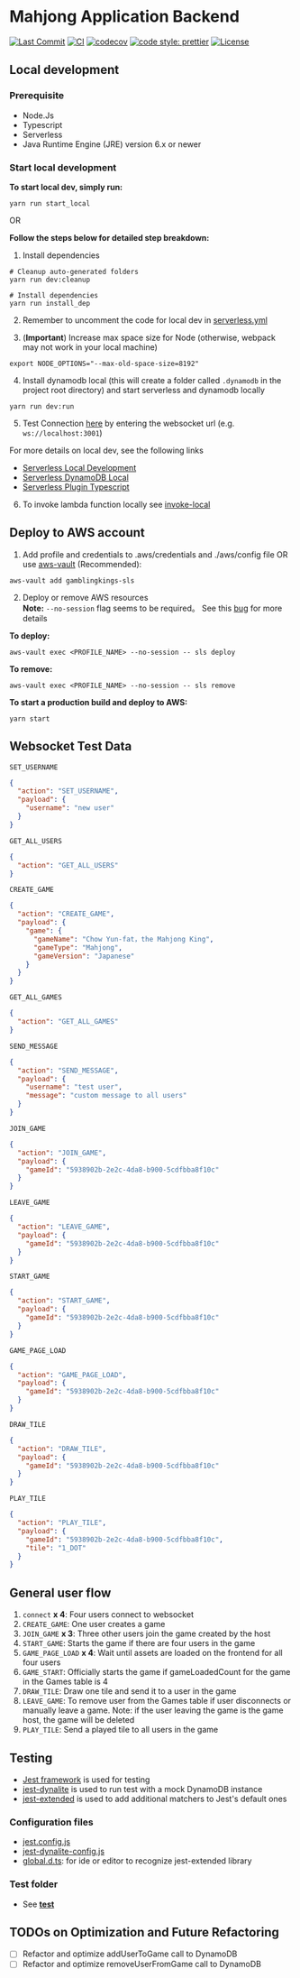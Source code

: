 # Mahjong Application Backend

[![Last Commit](https://img.shields.io/github/last-commit/GamblingKings/GamblingKingsBackend?style=flat)](https://github.com/GamblingKings/GamblingKingsBackend/commits)
[![CI](https://github.com/GamblingKings/GamblingKingsBackend/workflows/CI/badge.svg)](https://github.com/GamblingKings/GamblingKingsBackend/actions?query=workflow%3ACI)
[![codecov](https://codecov.io/gh/GamblingKings/GamblingKingsBackend/branch/master/graph/badge.svg)](https://codecov.io/gh/GamblingKings/GamblingKingsBackend)
[![code style: prettier](https://img.shields.io/badge/code_style-prettier-ff69b4.svg?style=flat-square)](https://github.com/prettier/prettier)
[![License](https://img.shields.io/badge/License-Apache%202.0-green.svg?style=flat)](https://github.com/GamblingKings/GamblingKingsBackend/blob/master/LICENSE)

## Local development

### Prerequisite

- Node.Js
- Typescript
- Serverless
- Java Runtime Engine (JRE) version 6.x or newer

### Start local development

**To start local dev, simply run:**

```shell_script
yarn run start_local
```

OR

**Follow the steps below for detailed step breakdown:**

1. Install dependencies

```shell script
# Cleanup auto-generated folders
yarn run dev:cleanup

# Install dependencies
yarn run install_dep
```

2. Remember to uncomment the code for local dev in [serverless.yml](./serverless.yml)

3. (**Important**) Increase max space size for Node (otherwise, webpack may not work in your local machine)

```shell script
export NODE_OPTIONS="--max-old-space-size=8192"
```

4. Install dynamodb local (this will create a folder called `.dynamodb` in the project root directory) and start serverless and dynamodb locally

```shell script
yarn run dev:run
```

5. Test Connection [here](https://www.websocket.org/echo.html) by entering the websocket url (e.g. `ws://localhost:3001`)

For more details on local dev, see the following links

- [Serverless Local Development](https://www.serverless.com/blog/serverless-local-development/)
- [Serverless DynamoDB Local](https://www.serverless.com/plugins/serverless-dynamodb-local/)
- [Serverless Plugin Typescript](https://www.serverless.com/plugins/serverless-plugin-typescript/)

6. To invoke lambda function locally see [invoke-local](https://www.serverless.com/framework/docs/providers/aws/cli-reference/invoke-local/)

## Deploy to AWS account

1. Add profile and credentials to .aws/credentials and ./aws/config file OR use [aws-vault](https://github.com/99designs/aws-vault) (Recommended):

```shell script
aws-vault add gamblingkings-sls
```

2. Deploy or remove AWS resources \
   **Note:** `--no-session` flag seems to be required。 See this [bug](https://github.com/serverless/serverless/issues/5199) for more details

**To deploy:**

```shell script
aws-vault exec <PROFILE_NAME> --no-session -- sls deploy
```

**To remove:**

```shell script
aws-vault exec <PROFILE_NAME> --no-session -- sls remove
```

**To start a production build and deploy to AWS:**

```shell script
yarn start
```

## Websocket Test Data

`SET_USERNAME`

```json
{
  "action": "SET_USERNAME",
  "payload": {
    "username": "new user"
  }
}
```

`GET_ALL_USERS`

```json
{
  "action": "GET_ALL_USERS"
}
```

`CREATE_GAME`

```json
{
  "action": "CREATE_GAME",
  "payload": {
    "game": {
      "gameName": "Chow Yun-fat，the Mahjong King",
      "gameType": "Mahjong",
      "gameVersion": "Japanese"
    }
  }
}
```

`GET_ALL_GAMES`

```json
{
  "action": "GET_ALL_GAMES"
}
```

`SEND_MESSAGE`

```json
{
  "action": "SEND_MESSAGE",
  "payload": {
    "username": "test user",
    "message": "custom message to all users"
  }
}
```

`JOIN_GAME`

```json
{
  "action": "JOIN_GAME",
  "payload": {
    "gameId": "5938902b-2e2c-4da8-b900-5cdfbba8f10c"
  }
}
```

`LEAVE_GAME`

```json
{
  "action": "LEAVE_GAME",
  "payload": {
    "gameId": "5938902b-2e2c-4da8-b900-5cdfbba8f10c"
  }
}
```

`START_GAME`

```json
{
  "action": "START_GAME",
  "payload": {
    "gameId": "5938902b-2e2c-4da8-b900-5cdfbba8f10c"
  }
}
```

`GAME_PAGE_LOAD`

```json
{
  "action": "GAME_PAGE_LOAD",
  "payload": {
    "gameId": "5938902b-2e2c-4da8-b900-5cdfbba8f10c"
  }
}
```

`DRAW_TILE`

```json
{
  "action": "DRAW_TILE",
  "payload": {
    "gameId": "5938902b-2e2c-4da8-b900-5cdfbba8f10c"
  }
}
```

`PLAY_TILE`

```json
{
  "action": "PLAY_TILE",
  "payload": {
    "gameId": "5938902b-2e2c-4da8-b900-5cdfbba8f10c",
    "tile": "1_DOT"
  }
}
```

## General user flow

1. `connect` **x 4**: Four users connect to websocket
2. `CREATE_GAME`: One user creates a game
3. `JOIN_GAME` **x 3**: Three other users join the game created by the host
4. `START_GAME`: Starts the game if there are four users in the game
5. `GAME_PAGE_LOAD` **x 4**: Wait until assets are loaded on the frontend for all four users
6. `GAME_START`: Officially starts the game if gameLoadedCount for the game in the Games table is 4
7. `DRAW_TILE`: Draw one tile and send it to a user in the game
8. `LEAVE_GAME`: To remove user from the Games table if user disconnects or manually leave a game.
   Note: if the user leaving the game is the game host, the game will be deleted
9. `PLAY_TILE`: Send a played tile to all users in the game

## Testing

- [Jest framework](https://jestjs.io/) is used for testing
- [jest-dynalite](https://github.com/freshollie/jest-dynalite) is used to run test with a mock DynamoDB instance
- [jest-extended](https://github.com/jest-community/jest-extended) is used to add additional matchers to Jest's default ones

### Configuration files

- [jest.config.js](./jest.config.js)
- [jest-dynalite-config.js](./jest-dynalite-config.js)
- [global.d.ts](./global.d.ts): for ide or editor to recognize jest-extended library

### Test folder

- See [**test**](./__test__)

## TODOs on Optimization and Future Refactoring

- [ ] Refactor and optimize addUserToGame call to DynamoDB
- [ ] Refactor and optimize removeUserFromGame call to DynamoDB
